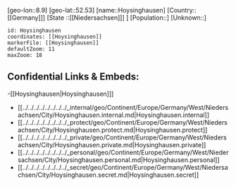 ﻿---
location: [52.53,8.9]
mapzoom: [7,12] 
mapmarker: city 
type: City
tags:
- geo/City


SpocWebEntityId: 31042
isDeleted: false
confidential: public

---
[geo-lon::8.9]
[geo-lat::52.53]
[name::Hoysinghausen]
[Country::[[Germany]]]
[State ::[[Niedersachsen]]] ]
[Population::]
[Unknown::]


```leaflet
id: Hoysinghausen
coordinates: [[Hoysinghausen]]
markerFile: [[Hoysinghausen]]
defaultZoom: 11 
maxZoom: 18
```


## Confidential Links & Embeds: 
-[[Hoysinghausen|Hoysinghausen]]] 
- [[../../../../../../../../_internal/geo/Continent/Europe/Germany/West/Niedersachsen/City/Hoysinghausen.internal.md|Hoysinghausen.internal]] 
- [[../../../../../../../../_protect/geo/Continent/Europe/Germany/West/Niedersachsen/City/Hoysinghausen.protect.md|Hoysinghausen.protect]] 
- [[../../../../../../../../_private/geo/Continent/Europe/Germany/West/Niedersachsen/City/Hoysinghausen.private.md|Hoysinghausen.private]] 
- [[../../../../../../../../_personal/geo/Continent/Europe/Germany/West/Niedersachsen/City/Hoysinghausen.personal.md|Hoysinghausen.personal]] 
- [[../../../../../../../../_secret/geo/Continent/Europe/Germany/West/Niedersachsen/City/Hoysinghausen.secret.md|Hoysinghausen.secret]] 
